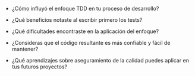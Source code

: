 - ¿Cómo influyó el enfoque TDD en tu proceso de desarrollo?

- ¿Qué beneficios notaste al escribir primero los tests?
  
- ¿Qué dificultades encontraste en la aplicación del enfoque?
  
- ¿Consideras que el código resultante es más confiable y fácil de mantener?
  
- ¿Qué aprendizajes sobre aseguramiento de la calidad puedes aplicar en tus
futuros proyectos?
